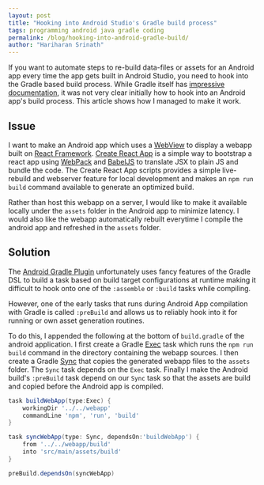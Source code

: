 ```yaml
---
layout: post
title: "Hooking into Android Studio's Gradle build process"
tags: programming android java gradle coding
permalink: /blog/hooking-into-android-gradle-build/
author: "Hariharan Srinath"
---
```

If you want to automate steps to re-build data-files or assets for an Android app every time
the app gets built in Android Studio, you need to hook into the Gradle based build process.
While Gradle itself has [impressive documentation](https://docs.gradle.org/current/userguide/userguide.html),
it was not very clear initially how to hook into an Android app's build process. This article shows how I 
managed to make it work. 

Issue
-----
I want to make an Android app which uses a [WebView](https://developer.android.com/guide/webapps/webview.html)
to display a webapp built on [React Framework](https://facebook.github.io/react/). [Create React App](https://github.com/facebookincubator/create-react-app)
is a simple way to bootstrap a react app using [WebPack](https://webpack.github.io/) and 
[BabelJS](https://babeljs.io/) to translate JSX to plain JS and bundle the code. The 
Create React App scripts provides a simple live-rebuild and webserver feature for local development
and makes an `npm run build` command available to generate an optimized build.

Rather than host this webapp on a server, I would like to make it available locally under the `assets`
folder in the Android app to minimize latency. I would also like the webapp automatically rebuilt
everytime I compile the android app and refreshed in the `assets` folder.  

Solution
--------
The [Android Gradle Plugin](http://tools.android.com/tech-docs/new-build-system/user-guide#TOC-Android-tasks)
unfortunately uses fancy features of the Gradle DSL to build a task based on build target configurations
at runtime making it difficult to hook onto one of the `:assemble` or `:build` tasks while compiling.

However, one of the early tasks that runs during Android App compilation with Gradle is 
called `:preBuild` and allows us to reliably hook into it for running or own asset generation
routines. 

To do this, I appended the following at the bottom of `build.gradle` of the android application. 
I first create a Gradle [Exec](https://docs.gradle.org/current/dsl/org.gradle.api.tasks.Exec.html)
task which runs the `npm run build` command in the directory containing the webapp sources. I then
create a Gradle [Sync](https://docs.gradle.org/current/dsl/org.gradle.api.tasks.Sync.html) that copies
the generated webapp files to the `assets` folder. The `Sync` task depends on the `Exec` task. Finally
I make the Android build's `:preBuild` task depend on our `Sync` task so that the assets are build
and copied before the Android app is compiled.  

```gradle
task buildWebApp(type:Exec) {
    workingDir '../../webapp'
    commandLine 'npm', 'run', 'build'
}

task syncWebApp(type: Sync, dependsOn:'buildWebApp') {
    from '../../webapp/build'
    into 'src/main/assets/build'
}

preBuild.dependsOn(syncWebApp)
```